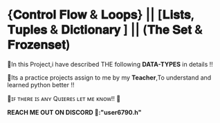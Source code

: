 #   {𝐂𝐨𝐧𝐭𝐫𝐨𝐥 𝐅𝐥𝐨𝐰 & 𝐋𝐨𝐨𝐩𝐬} || [𝐋𝐢𝐬𝐭𝐬, 𝐓𝐮𝐩𝐥𝐞𝐬 & 𝐃𝐢𝐜𝐭𝐢𝐨𝐧𝐚𝐫𝐲 ] || (𝐓𝐡𝐞 𝐒𝐞𝐭 & 𝐅𝐫𝐨𝐳𝐞𝐧𝐬𝐞𝐭)

🔺In this Project,i have described THE following **DATA-TYPES** in details !!

🔻Its a practice projects assign to me by my **Teacher**,To understand and learned python better !!

🔺ɪꜰ ᴛʜᴇʀᴇ ɪꜱ ᴀɴʏ Qᴜɪᴇʀᴇꜱ ʟᴇᴛ ᴍᴇ ᴋɴᴏᴡ!! 👾

**REACH ME OUT ON DISCORD 👾:"user6790.h"**
